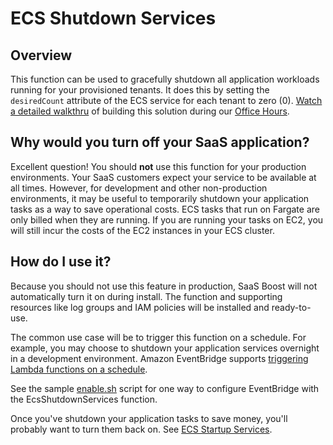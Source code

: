 # ECS Shutdown Services

## Overview
This function can be used to gracefully shutdown all application workloads running for your provisioned tenants. It does this by setting the `desiredCount` attribute of the ECS service for each tenant to zero (0). [Watch a detailed walkthru](https://www.twitch.tv/videos/1065389231) of building this solution during our [Office Hours](https://github.com/awslabs/aws-saas-boost/discussions/106).

## Why would you turn off your SaaS application?
Excellent question! You should **not** use this function for your production environments. Your SaaS customers expect your service to be available at all times. However, for development and other non-production environments, it may be useful to temporarily shutdown your application tasks as a way to save operational costs. ECS tasks that run on Fargate are only billed when they are running. If you are running your tasks on EC2, you will still incur the costs of the EC2 instances in your ECS cluster.

## How do I use it?
Because you should not use this feature in production, SaaS Boost will not automatically turn it on during install. The function and supporting resources like log groups and IAM policies will be installed and ready-to-use.

The common use case will be to trigger this function on a schedule. For example, you may choose to shutdown your application services overnight in a development environment. Amazon EventBridge supports [triggering Lambda functions on a schedule](https://docs.aws.amazon.com/eventbridge/latest/userguide/eb-create-rule-schedule.html).

See the sample [enable.sh](enable.sh) script for one way to configure EventBridge with the EcsShutdownServices function.

Once you've shutdown your application tasks to save money, you'll probably want to turn them back on. See [ECS Startup Services](../ecs-startup-services/README.md).